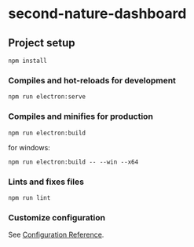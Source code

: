 # second-nature-dashboard

## Project setup
```
npm install
```

### Compiles and hot-reloads for development
```
npm run electron:serve
```

### Compiles and minifies for production
```
npm run electron:build
```

for windows:
```
npm run electron:build -- --win --x64
```

### Lints and fixes files
```
npm run lint
```

### Customize configuration
See [Configuration Reference](https://cli.vuejs.org/config/).
